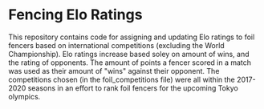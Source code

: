 # Fencing Elo Ratings
This repository contains code for assigning and updating Elo ratings to foil fencers based on international competitions (excluding the World Championship).
Elo ratings increase based soley on amount of wins, and the rating of opponents.
The amount of points a fencer scored in a match was used as their amount of "wins" against their opponent.
The competitions chosen (in the foil_competitions file) were all within the 2017-2020 seasons in an effort to rank foil fencers for the upcoming Tokyo olympics.
